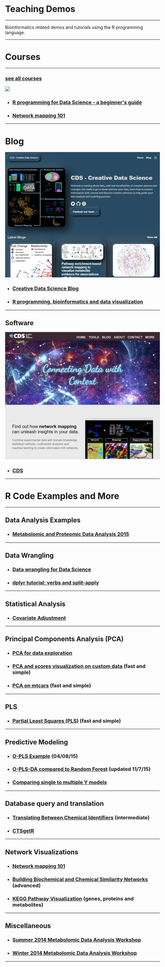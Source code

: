 

# Teaching Demos
***

Bioinformatics related demos and tutorials using the R programming language.

*** 

# Courses 

***

### [see all courses](https://creativedatasolutions.github.io/CDS.courses/)
![](https://creativedatasolutions.github.io/R_programming_for_DS_beginner/imgs/course_logo.png)

* ### [R programming for Data Science - a beginner's guide](https://creativedatasolutions.github.io/R_programming_for_DS_beginner/)
* ### [Network mapping 101](https://creativedatasolutions.github.io/CDS.courses/courses/network_mapping_101/docs/)

***

# Blog
![](imgs/blog.png)

* ###  [Creative Data Science Blog](https://creativedatasolutions.github.io/cds.blog/)
* ### [R programming, bioinformatics and data visualization](https://imdevsoftware.wordpress.com/)

***


## Software
![](imgs/cds.png)

* ### [CDS](https://creative-data.science/#)

***

# R Code Examples and More

***

## Data Analysis Examples
* ### [Metabolomic and Proteomic Data Analysis 2015](https://github.com/dgrapov/TeachingDemos/blob/master/Demos/Data%20Analysis%20Workflow/report/report.md)

***

## Data Wrangling
* ### [Data wrangling for Data Science](https://creativedatasolutions.github.io/R_programming_for_DS_beginner/data_wrangling.html)
* ### [dplyr tutorial: verbs and split-apply](https://github.com/dgrapov/TeachingDemos/blob/master/Demos/dplyr/hands_on_with_dplyr.md)

***

## Statistical Analysis
* ### [Covariate Adjustment](https://github.com/dgrapov/TeachingDemos/blob/master/Demos/Statistical%20Analysis/Covariate%20Adjustment.md)

***

## Principal Components Analysis (PCA)
* ### [PCA for data exploration](https://creativedatasolutions.github.io/R_programming_for_DS_beginner/eda.html#multivariate-analysis)
* ### [PCA and scores visualization on custom data](https://gist.github.com/dgrapov/2fd3027d2bd7f15884b2d40a82d50c06) (fast and simple)
* ### [PCA on mtcars](https://github.com/dgrapov/TeachingDemos/wiki/Principal-Components-Analysis) (fast and simple)

***

## PLS
* ### [Partial Least Squares (PLS)](https://github.com/dgrapov/TeachingDemos/wiki/Partial-Least-Squares) (fast and simple)

***

## Predictive Modeling
* ### [O-PLS Example](https://github.com/dgrapov/TeachingDemos/blob/master/Demos/Predictive%20Modeling/O-PLS/OPLS_example.md) (04/08/15)
* ### [O-PLS-DA compared to Random Forest](https://github.com/dgrapov/TeachingDemos/blob/master/Demos/Predictive%20Modeling/Iris%20O-PLS-DA/O-PLS_modeling_of_Iris_data.md) (updated 11/7/15)
* ### [Comparing single to multiple Y models](https://github.com/dgrapov/TeachingDemos/blob/master/Demos/OPLS/OPLS%20example.md)

***

## Database query and translation
* ### [Translating Between Chemical Identifiers](https://github.com/dgrapov/TeachingDemos/wiki/Translating-Between-Chemical-Identifiers)  (intermediate)
* ### [CTSgetR](https://github.com/dgrapov/CTSgetR)

***

## Network Visualizations
* ### [Network mapping 101](https://creativedatasolutions.github.io/CDS.courses/courses/network_mapping_101/docs/)
* ### [Building Biochemical and Chemical Similarity Networks](https://github.com/dgrapov/TeachingDemos/wiki/Biochemical-and-Chemical-Similarity-Networks) (advanced)
* ### [KEGG Pathway Visualization](https://github.com/dgrapov/TeachingDemos/blob/master/Demos/Pathway%20Analysis/KEGG%20Pathway%20Enrichment.md) (genes, proteins and metabolites)

***

## Miscellaneous
* ### [Summer 2014 Metabolomic Data Analysis Workshop](http://imdevsoftware.wordpress.com/2013/09/08/sessions-in-metabolomics-2013/)
* ### [Winter 2014 Metabolomic Data Analysis Workshop](http://imdevsoftware.wordpress.com/2014/02/17/tutorials-statistical-and-multivariate-analysis-for-metabolomics/)

***
